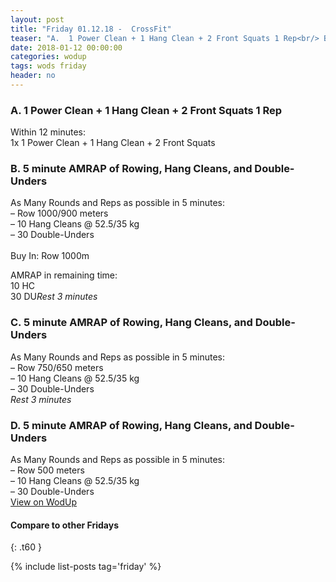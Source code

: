 ```yaml
---
layout: post
title: "Friday 01.12.18 -  CrossFit"
teaser: "A.  1 Power Clean + 1 Hang Clean + 2 Front Squats 1 Rep<br/> B.  5 minute AMRAP of Rowing, Hang Cleans, and Double-Unders<br/> C.  5 minute AMRAP of Rowing, Hang Cleans, and Double-Unders<br/> D.  5 minute AMRAP of Rowing, Hang Cleans, and Double-Unders"
date: 2018-01-12 00:00:00
categories: wodup
tags: wods friday
header: no
---
```



<h3>A.  1 Power Clean + 1 Hang Clean + 2 Front Squats 1 Rep</h3>
Within 12 minutes:<br/>
1x 1 Power Clean + 1 Hang Clean + 2 Front Squats<br/>
<h3>B.  5 minute AMRAP of Rowing, Hang Cleans, and Double-Unders</h3>
As Many Rounds and Reps as possible in 5 minutes:<br/>– Row 1000/900 meters<br/>– 10 Hang Cleans @ 52.5/35 kg<br/>– 30 Double-Unders<br/><br/>Buy In: Row 1000m 

AMRAP in remaining time:<br/>
10 HC<br/>
30 DU<em>Rest 3 minutes </em>
<h3>C.  5 minute AMRAP of Rowing, Hang Cleans, and Double-Unders</h3>
As Many Rounds and Reps as possible in 5 minutes:<br/>– Row 750/650 meters<br/>– 10 Hang Cleans @ 52.5/35 kg<br/>– 30 Double-Unders<br/><em>Rest 3 minutes </em>
<h3>D.  5 minute AMRAP of Rowing, Hang Cleans, and Double-Unders</h3>
As Many Rounds and Reps as possible in 5 minutes:<br/>– Row 500 meters<br/>– 10 Hang Cleans @ 52.5/35 kg<br/>– 30 Double-Unders<br/>
<a href="https://www.wodup.com/gyms/asphodel/wods/3694" target="blank">View on WodUp</a>


#### Compare to other Fridays
{: .t60 }

{% include list-posts tag='friday' %}